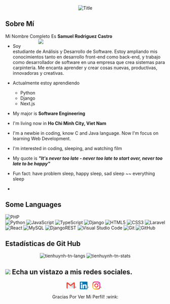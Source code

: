 <div align="center">
  <img src="https://readme-typing-svg.herokuapp.com?font=Architects+Daughter&color=%2338C2FF&size=50&center=true&vCenter=true&height=60&width=600&lines=Holaaa!+Soy+Samuel;Bienvenido+a+mi+perfil!" alt="Title"></img>
</div>


## Sobre Mí

 Mi Nombre Completo Es **Samuel Rodriguez Castro** <img src='https://media.giphy.com/media/bcKmIWkUMCjVm/giphy.gif' width="400" align="right"/>


- Soy estudiante de Análisis y Desarrollo de Software. Estoy ampliando mis conocimientos tanto en desarrollo front-end como back-end, y trabajo como desarrollador de software en una empresa que crea sistemas para carpintería. Me encanta aprender y crear cosas nuevas, productivas, innovadoras y creativas.
- Actualmente estoy aprendiendo
   - Python
   - Django
   - Next.js
-  My major is **Software Engineering**
-  I'm living now in **Ho Chi Minh City, Viet Nam**
-  I'm a newbie in coding, know C and Java language. Now I'm focus on learning Web Development.
-  I'm interested in coding, sleeping, and watching film
-  My quote is ***"It's never too late - never too late to start over, never too late to be happy"*** 
-  Fun fact: have problem sleep, happy sleep, sad sleep ~~ everything sleep

-  

## Some Languages
 ![PHP](https://img.shields.io/badge/php-%23777BB4.svg?style=for-the-badge&logo=php&logoColor=white) 	 
 ![Python](https://img.shields.io/badge/python-3670A0?style=for-the-badge&logo=python&logoColor=ffdd54) 
 ![JavaScript](https://img.shields.io/badge/javascript-%23323330.svg?style=for-the-badge&logo=javascript&logoColor=%23F7DF1E)
 ![TypeScript](https://img.shields.io/badge/typescript-%23007ACC.svg?style=for-the-badge&logo=typescript&logoColor=white) 
![Django](https://img.shields.io/badge/django-%23092E20.svg?style=for-the-badge&logo=django&logoColor=white) 
![HTML5](https://img.shields.io/badge/html5-%23E34F26.svg?style=for-the-badge&logo=html5&logoColor=white)
![CSS3](https://img.shields.io/badge/css3-%231572B6.svg?style=for-the-badge&logo=css3&logoColor=white)
![Laravel](https://img.shields.io/badge/laravel-%23FF2D20.svg?style=for-the-badge&logo=laravel&logoColor=white)
![React](https://img.shields.io/badge/react-%2320232a.svg?style=for-the-badge&logo=react&logoColor=%2361DAFB)
![MySQL](https://img.shields.io/badge/mysql-4479A1.svg?style=for-the-badge&logo=mysql&logoColor=white)
![DjangoREST](https://img.shields.io/badge/DJANGO-REST-ff1709?style=for-the-badge&logo=django&logoColor=white&color=ff1709&labelColor=gray)
![Visual Studio Code](https://img.shields.io/badge/Visual%20Studio%20Code-0078d7.svg?style=for-the-badge&logo=visual-studio-code&logoColor=white) 
![Git](https://img.shields.io/badge/git-%23F05033.svg?style=for-the-badge&logo=git&logoColor=white) 
![GitHub](https://img.shields.io/badge/github-%23121011.svg?style=for-the-badge&logo=github&logoColor=white) 





## Estadísticas de Git Hub
<div align="center">
<img src="https://github-readme-stats.vercel.app/api/top-langs/?username=SamuelRodriguezC&layout=compact&show_icon=true&theme=tokyonight&hide&border=true&locale=es" alt="tienhuynh-tn-langs" />
<img src="https://github-readme-stats.vercel.app/api/?username=SamuelRodriguezC&layout=compact&show_icon=true&theme=tokyonight&hide&border=true&locale=es" alt="tienhuynh-tn-stats"/>
</div>


## <img src='https://raw.githubusercontent.com/ShahriarShafin/ShahriarShafin/main/Assets/handshake.gif' width="80px"> Echa un vistazo a mis redes sociales.
<p align="center">
  <a href="mailto:samuelrc250@gmail.com" >
    <img align="center" alt="TienHuynh-TN | Gmail" width="26px" src="https://github.com/SatYu26/SatYu26/blob/master/Assets/Gmail.svg" />
  </a> &nbsp;&nbsp;
  
  <a href="https://www.linkedin.com/in/username/" target="_blank">
    <img align="center" alt="TienHuynh-TN | Linkedin" width="24px" src="https://github.com/SatYu26/SatYu26/blob/master/Assets/Linkedin.svg" />
  </a> &nbsp;&nbsp;
  
  
  <a href="https://www.instagram.com/_huynh.tien.5536_/" target="_blank">
    <img align="center" alt="TienHuynh-TN | Instagram" width="24px" src="https://github.com/SatYu26/SatYu26/blob/master/Assets/Instagram.svg" />
  </a> &nbsp;&nbsp;
  
<p> 

<div align="center">
  Gracias Por Ver Mi Perfil! :wink: <br/>
</div>
